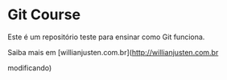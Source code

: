 # Git Course

Este é um repositório teste para ensinar como Git funciona.

Saiba mais em [willianjusten.com.br](http://willianjusten.com.br

modificando)
